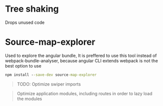# Tree shaking

Drops unused code

# Source-map-explorer

Used to explore the angular bundle,
It is preffered to use this tool instead of webpack-bundle-analyser, because angular CLI extends webpack is not the best option to use

```cmd
npm install --save-dev source-map-explorer
```

> TODO: Optimize swiper imports

> Optimize application modules, including routes in order to lazy load the modules

